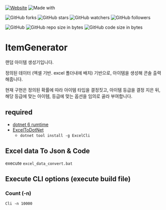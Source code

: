 [![Website](https://img.shields.io/website-up-down-green-red/http/shields.io.svg?label=elky-essay)](https://elky84.github.io)
![Made with](https://img.shields.io/badge/made%20with-.NET6-blue.svg)

![GitHub forks](https://img.shields.io/github/forks/elky84/item-generator.svg?style=social&label=Fork)
![GitHub stars](https://img.shields.io/github/stars/elky84/item-generator.svg?style=social&label=Stars)
![GitHub watchers](https://img.shields.io/github/watchers/elky84/item-generator.svg?style=social&label=Watch)
![GitHub followers](https://img.shields.io/github/followers/elky84.svg?style=social&label=Follow)

![GitHub](https://img.shields.io/github/license/mashape/apistatus.svg)
![GitHub repo size in bytes](https://img.shields.io/github/repo-size/elky84/item-generator.svg)
![GitHub code size in bytes](https://img.shields.io/github/languages/code-size/elky84/item-generator.svg)

# ItemGenerator

랜덤 아이템 생성기입니다.

정의된 데이터 (엑셀 기반. excel 폴더내에 배치) 기반으로, 아이템을 생성해 콘솔 출력해줍니다.

현재 구현은 정의된 확률에 따라 아이템 타입을 결정짓고, 아이템 등급을 결정 지은 뒤, 해당 등급에 맞는 아이템, 등급에 맞는 옵션을 임의로 골라 부여합니다.

## required

* [dotnet 6 rumtime](https://dotnet.microsoft.com/en-us/download/dotnet/6.0)
* [ExcelToDotNet](https://github.com/elky84/ExcelToDotNet)
  * `dotnet tool install -g ExcelCli`

## Excel data To Json & Code

execute `excel_data_convert.bat`

## Execute CLI options (execute build file)

### Count (-n)

`Cli -n 10000`
